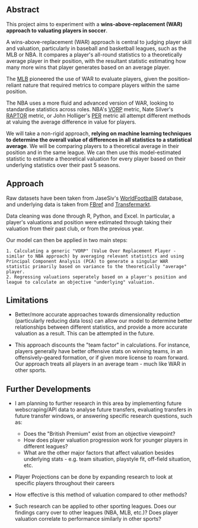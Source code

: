 ## Abstract

This project aims to experiment with a **wins-above-replacement (WAR) approach to valuating players in soccer**. 

A wins-above-replacement (WAR) approach is central to judging player skill and valuation, particularly in baseball and basketball leagues, such as the MLB or NBA. It compares a player's all-round statistics to a theoretically average player in their position, with the resultant statistic estimating how many more wins that player generates based on an average player.

The [MLB](https://www.mlb.com/glossary/advanced-stats/wins-above-replacement) pioneered the use of WAR to evaluate players, given the position-reliant nature that required metrics to compare players within the same position.

The NBA uses a more fluid and advanced version of WAR, looking to standardise statistics across roles. NBA's [VORP](https://www.basketball-reference.com/leaders/vorp_career.html) metric, Nate Silver's [RAPTOR](https://fivethirtyeight.com/features/how-our-raptor-metric-works/) metric, or John Holliger's [PER](https://www.basketball-reference.com/about/per.html) metric all attempt different methods at valuing the average difference in value for players.

We will take a non-rigid approach, **relying on machine learning techniques to determine the overall value of differences in all statistics to a statistical average**. We will be comparing players to a theoretical average in their position and in the same league. We can then use this model-estimated statistic to estimate a theoretical valuation for every player based on their underlying statistics over their past 5 seasons. 

## Approach

Raw datasets have been taken from JaseSiv's [WorldFootballR](https://jaseziv.github.io/worldfootballR/) database, and underlying data is taken from [FBref](https://fbref.com/en/) and [Transfermarkt](https://www.transfermarkt.com/).

Data cleaning was done through R, Python, and Excel. In particular, a player's valuations and position were estimated through taking their valuation from their past club, or from the previous year.

Our model can then be applied in two main steps:

    1. Calculating a generic "VORP" (Value Over Replacement Player - similar to NBA approach) by averaging relevant statistics and using Principal Component Analysis (PCA) to generate a singular WAR statistic primarily based on variance to the theoretically "average" player.
    2. Regressing valuations seperately based on a player's position and league to calculate an objective "underlying" valuation.

## Limitations

- Better/more accurate approaches towards dimensionality reduction (particularly reducing data loss) can allow our model to determine better relationships between different statistics, and provide a more accurate valuation as a result. This can be attempted in the future.

- This approach discounts the "team factor" in calculations. For instance, players generally have better offensive stats on winning teams, in an offensively-geared formation, or if given more license to roam forward. Our approach treats all players in an average team - much like WAR in other sports.

## Further Developments

- I am planning to further research in this area by implementing future webscraping/API data to analyse future transfers, evaluating transfers in future transfer windows, or answering specific research questions, such as:
    - Does the "British Premium" exist from an objective viewpoint?
    - How does player valuation progression work for younger players in different leagues?
    - What are the other major factors that affect valuation besides underlying stats - e.g. team situation, playstyle fit, off-field situation, etc.

- Player Projections can be done by expanding research to look at specific players throughout their careers

- How effective is this method of valuation compared to other methods?

- Such research can be applied to other sporting leagues. Does our findings carry over to other leagues (NBA, MLB, etc.)? Does player valuation correlate to performance similarly in other sports?